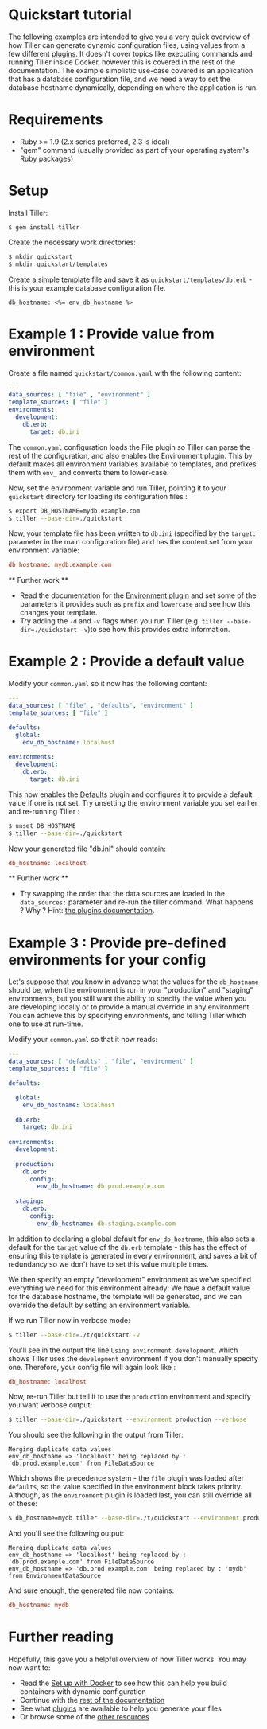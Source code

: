 # Quickstart tutorial
The following examples are intended to give you a very quick overview of how Tiller can generate dynamic configuration files, using values from a few different [plugins](plugins/index.md). It doesn't cover topics like executing commands and running Tiller inside Docker, however this is covered in the rest of the documentation. The example simplistic use-case covered is an application that has a database configuration file, and we need a way to set the database hostname dynamically, depending on where the application is run.  


# Requirements
 * Ruby >= 1.9 (2.x series preferred, 2.3 is ideal)
 * "gem" command (usually provided as part of your operating system's Ruby packages)
 
# Setup

Install Tiller:
```
$ gem install tiller 
```

Create the necessary work directories:
```sh
$ mkdir quickstart
$ mkdir quickstart/templates
```

Create a simple template file and save it as `quickstart/templates/db.erb` - this is your example database configuration file.

```erb 
db_hostname: <%= env_db_hostname %>
```

# Example 1 : Provide value from environment
Create a file named `quickstart/common.yaml` with the following content:

```yaml
---
data_sources: [ "file" , "environment" ]
template_sources: [ "file" ]
environments:
  development:
    db.erb:
      target: db.ini
```

The `common.yaml` configuration loads the File plugin so Tiller can parse the rest of the configuration, and also enables the Environment plugin. This by default makes all environment variables available to templates, and prefixes them with `env_` and converts them to lower-case.

Now, set the environment variable and run Tiller, pointing it to your `quickstart` directory for loading its configuration files :

```sh
$ export DB_HOSTNAME=mydb.example.com
$ tiller --base-dir=./quickstart
```

Now, your template file has been written to `db.ini` (specified by the `target:` parameter in the main configuration file) and has the content set from your environment variable:

```ini
db_hostname: mydb.example.com
```

** Further work **

 * Read the documentation for the [Environment plugin](plugins/environment.md) and set some of the parameters it provides such as `prefix` and `lowercase` and see how this changes your template. 
 * Try adding the `-d` and `-v` flags when you run Tiller (e.g. `tiller --base-dir=./quickstart -v`)to see how this provides extra information. 

# Example 2 : Provide a default value

Modify your `common.yaml` so it now has the following content:

```yaml
---
data_sources: [ "file" , "defaults", "environment" ]
template_sources: [ "file" ]

defaults:
  global:
    env_db_hostname: localhost
    
environments:
  development:
    db.erb:
      target: db.ini
```

This now enables the [Defaults](plugins/defaults.md) plugin and configures it to provide a default value if one is not set. Try unsetting the environment variable you set earlier and re-running Tiller :

```sh
$ unset DB_HOSTNAME
$ tiller --base-dir=./quickstart
```

Now your generated file "db.ini" should contain:

```ini
db_hostname: localhost
```

** Further work **

 * Try swapping the order that the data sources are loaded in the `data_sources:` parameter and re-run the tiller command. What happens ? Why ? Hint: [the plugins documentation](plugins/#ordering).
 
# Example 3 : Provide pre-defined environments for your config

Let's suppose that you know in advance what the values for the `db_hostname` should be, when the environment is run in your "production" and "staging" environments, but you still want the ability to specify the value when you are developing locally or to provide a manual override in any environment. You can achieve this by specifying environments, and telling Tiller which one to use at run-time.

Modify your `common.yaml` so that it now reads:

```yaml
---
data_sources: [ "defaults" , "file", "environment" ]
template_sources: [ "file" ]

defaults:

  global:
    env_db_hostname: localhost
    
  db.erb:
    target: db.ini
    
environments:
  development:
  
  production:
    db.erb:
      config:
        env_db_hostname: db.prod.example.com
    
  staging:
    db.erb:
      config:
        env_db_hostname: db.staging.example.com
```

In addition to declaring a global default for `env_db_hostname`, this also sets a default for the `target` value of the `db.erb` template - this has the effect of ensuring this template is generated in every environment, and saves a bit of redundancy so we don't have to set this value multiple times.

We then specify an empty "development" environment as we've specified everything we need for this environment already: We have a default value for the database hostname, the template will be generated, and we can override the default by setting an environment variable.

If we run Tiller now in verbose mode:

```sh
$ tiller --base-dir=./t/quickstart -v
```

You'll see in the output the line `Using environment development`, which shows Tiller uses the `development` environment if you don't manually specify one. Therefore, your config file will again look like :

```ini
db_hostname: localhost
```

Now, re-run Tiller but tell it to use the `production` environment and specify you want verbose output:

```sh
$ tiller --base-dir=./quickstart --environment production --verbose
```

You should see the following in the output from Tiller:
```
Merging duplicate data values
env_db_hostname => 'localhost' being replaced by : 'db.prod.example.com' from FileDataSource
```
Which shows the precedence system - the `file` plugin was loaded after `defaults`, so the value specified in the environment block takes priority. Although, as the `environment` plugin is loaded last, you can still override all of these:

```sh
$ db_hostname=mydb tiller --base-dir=./t/quickstart --environment production --verbose
```

And you'll see the following output:

```
Merging duplicate data values
env_db_hostname => 'localhost' being replaced by : 'db.prod.example.com' from FileDataSource
env_db_hostname => 'db.prod.example.com' being replaced by : 'mydb' from EnvironmentDataSource
```

And sure enough, the generated file now contains:

```ini
db_hostname: mydb
```

# Further reading

Hopefully, this gave you a helpful overview of how Tiller works. You may now want to:
 
 * Read the [Set up with Docker](general/docker.md) to see how this can help you build containers with dynamic configuration
 * Continue with the [rest of the documentation](general/index.md)
 * See what [plugins](plugins/index.md) are available to help you generate your files
 * Or browse some of the [other resources](resources.md)
